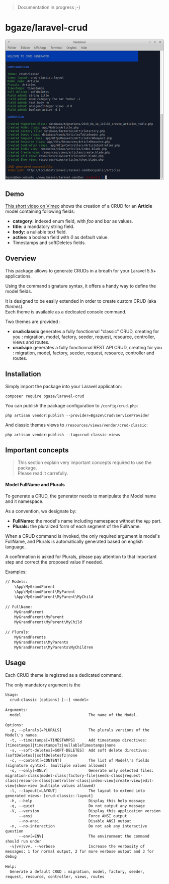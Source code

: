 > Documentation in progress ;-)

# bgaze/laravel-crud

<p align="center">
  <img src="doc/assets/demo.png">
</p>

## Demo

[This short video on Vimeo](https://vimeo.com/330304646) shows the creation of a CRUD for an **Article** model containing following fields:

* **category:** indexed enum field, with _foo_ and _bar_ as values.
* **title:** a mandatory string field.
* **body:** a nullable text field.
* **active:** a boolean field with _0_ as default value.
* Timestamps and softDeletes fields.

## Overview

This package allows to generate CRUDs in a breath for your Laravel 5.5+ applications.

Using the command signature syntax, it offers a handy way to define the model fields.

It is designed to be easily extended in order to create custom CRUD (aka _themes_).  
Each theme is available as a dedicated console command.

Two themes are provided :

* **crud:classic** generates a fully fonctionnal "classic" CRUD, creating for you : migration, model, factory, seeder, request, resource, controller, views and routes.
* **crud:api:** generates a fully fonctionnal REST API CRUD, creating for you : migration, model, factory, seeder, request, resource, controller and routes.

## Installation

Simply import the package into your Laravel application:

```
composer require bgaze/laravel-crud
```

You can publish the package configuration to `/config/crud.php`:

```
php artisan vendor:publish --provider=Bgaze\Crud\ServiceProvider
```

And classic themes views to `/resources/views/vendor/crud-classic`:

```
php artisan vendor:publish --tag=crud-classic-views
```

## Important concepts

> This section explain very important concepts required to use the package.  
> Please read it carrefully.

#### Model FullName and Plurals

To generate a CRUD, the generator needs to manipulate the Model name and it namespace.

As a convention, we designate by:

* **FullName:** the model's name including namespace without the `App` part. 
* **Plurals:** the pluralized form of each segment of the FullName.

When a CRUD command is invoked, the only required argument is model's FullName, and Plurals is automatically generated based on english language. 
 
A confirmation is asked for Plurals, please pay attention to that important step and correct the proposed value if needed.

Examples:

```
// Models:
    \App\MyGrandParent  
    \App\MyGrandParent\MyParent  
    \App\MyGrandParent\MyParent\MyChild

// FullName:
    MyGrandParent  
    MyGrandParent\MyParent  
    MyGrandParent\MyParent\MyChild

// Plurals:
    MyGrandParents  
    MyGrandParents\MyParents  
    MyGrandParents\MyParents\MyChildren
```
## Usage

Each CRUD theme is registred as a dedicated command.

The only mandatory argument is the 

```
Usage:
  crud:classic [options] [--] <model>

Arguments:
  model                              The name of the Model.

Options:
  -p, --plurals[=PLURALS]            The plurals versions of the Model\'s names.
  -t, --timestamps[=TIMESTAMPS]      Add timestamps directives: [timestamps]|timestampsTz|nullableTimestamps|none
  -s, --soft-deletes[=SOFT-DELETES]  Add soft delete directives: [softDeletes]|softDeletesTz|none
  -c, --content[=CONTENT]            The list of Model\'s fields (signature syntax). (multiple values allowed)
  -o, --only[=ONLY]                  Generate only selected files: migration-class|model-class|factory-file|seeds-class|request-class|resource-class|controller-class|index-view|create-view|edit-view|show-view (multiple values allowed)
  -l, --layout[=LAYOUT]              The layout to extend into generated views: [crud-classic::layout]
  -h, --help                         Display this help message
  -q, --quiet                        Do not output any message
  -V, --version                      Display this application version
      --ansi                         Force ANSI output
      --no-ansi                      Disable ANSI output
  -n, --no-interaction               Do not ask any interactive question
      --env[=ENV]                    The environment the command should run under
  -v|vv|vvv, --verbose               Increase the verbosity of messages: 1 for normal output, 2 for more verbose output and 3 for debug

Help:
  Generate a default CRUD : migration, model, factory, seeder, request, resource, controller, views, routes
```
